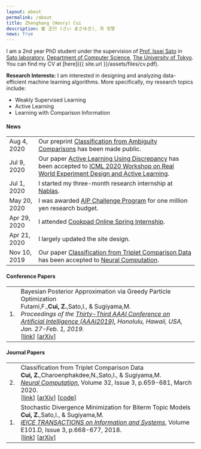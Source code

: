 ```yaml
---
layout: about
permalink: /about
title: Zhenghang (Henry) Cui
description: 崔 正行 (さい まさゆき), 최 정행
news: True
---
```


I am a 2nd year PhD student under the supervision of
[Prof. Issei Sato](http://www.ms.k.u-tokyo.ac.jp/sato) in
[Sato laboratory](https://www.ml.is.s.u-tokyo.ac.jp),
[Department of Computer Science](https://www.is.s.u-tokyo.ac.jp/english),
[The University of Tokyo](https://www.u-tokyo.ac.jp/en/index.html).
You can find my CV at [here]({{ site.url }}/assets/files/cv.pdf).

**Research Interests:**
I am interested in designing and analyzing data-efficient machine learning algorithms.
More specifically, my research topics include:
- Weakly Supervised Learning
- Active Learning
- Learning with Comparison Information

<div class='news'>
  <h4>News</h4>
  <table>
    <tr>
      <td class='date'>Aug 4, 2020</td>
      <td class='announcement'>
        Our preprint <a href='https://arxiv.org/abs/2008.00645'>Classification from Ambiguity Comparisons</a>
        has been made public.
      </td>
    </tr>
    <tr>
      <td class='date'>Jul 9, 2020</td>
      <td class='announcement'>
        Our paper <a href='https://realworldml.github.io/files/cr/7_cui_paper.pdf'>Active Learning Using Discrepancy</a>
        has been accepted to
        <a href='https://realworldml.github.io/'>ICML 2020 Workshop on Real World Experiment Design and Active Learning</a>.
      </td>
    </tr>
    <tr>
      <td class='date'>Jul 1, 2020</td>
      <td class='announcement'>
        I started my three-month research internship at <a href='https://www.nablas.com'>Nablas</a>.
      </td>
    </tr>
    <tr>
      <td class='date'>May 20, 2020</td>
      <td class='announcement'>
	    I was awarded <a href='https://www.jst.go.jp/kisoken/aip/program/wakate/challenge/index.html'>AIP Challenge Program</a> for one million yen research budget.
      </td>
    </tr>
    <tr>
      <td class='date'>Apr 29, 2020</td>
      <td class='announcement'>
        I attended <a href='https://internship.cookpad.com'>Cookpad Online Spring Internship</a>.
      </td>
    </tr>
    <tr>
      <td class='date'>Apr 21, 2020</td>
      <td class='announcement'>I largely updated the site design.</td>
    </tr>
    <tr>
      <td class='date'>Nov 10, 2019</td>
      <td class='announcement'>
        Our paper <a href='https://arxiv.org/abs/1907.10225'>Classification from Triplet Comparison Data</a>
        has been accepted to
        <a href='https://www.mitpressjournals.org/loi/neco'>Neural Computation</a>.
      </td>
    </tr>
  </table>
</div>

<div class='news'>
  <h4>Conference Papers</h4>
  <table class='publications'>
    <tr>
      <td>1.</td>
      <td>Bayesian Posterior Approximation via Greedy Particle Optimization<br>
      Futami,F.,<strong>Cui, Z.</strong>,Sato,I., & Sugiyama,M.<br>
      <em>Proceedings of the <a href='https://aaai.org/Conferences/AAAI-19'>Thirty-Third AAAI Conference on Artificial Intelligence (AAAI2019)</a>, Honolulu, Hawaii, USA, Jan. 27-Feb. 1, 2019.</em><br>
      [<a href='https://www.aaai.org/ojs/index.php/AAAI/article/view/4241'>link</a>]
      [<a href='https://arxiv.org/abs/1805.07912'>arXiv</a>]</td>
    </tr>
  </table>

  <h4>Journal Papers</h4>
  <table>
    <tr>
      <td>2.</td>
      <td>Classification from Triplet Comparison Data<br>
      <strong>Cui, Z.</strong>,Charoenphakdee,N.,Sato,I., & Sugiyama,M.<br>
      <em><a href='https://www.mitpressjournals.org/loi/neco'>Neural Computation</a></em>,
      Volume 32, Issue 3, p.659-681, March 2020.<br>
      [<a href='https://www.mitpressjournals.org/doi/full/10.1162/neco_a_01262'>link</a>]
      [<a href='https://arxiv.org/abs/1907.10225'>arXiv</a>]
      [<a href='https://github.com/zchenry/triplet_classification'>code</a>]</td>
    </tr>
    <tr>
      <td>1.</td>
      <td>Stochastic Divergence Minimization for Biterm Topic Models<br>
      <strong>Cui, Z.</strong>,Sato,I., & Sugiyama,M.<br>
      <em><a href='https://www.jstage.jst.go.jp/browse/transinf'>IEICE TRANSACTIONS on Information and Systems</a></em>, Volume E101.D, Issue 3, p.668-677, 2018.<br>
      [<a href='https://www.jstage.jst.go.jp/article/transinf/E101.D/3/E101.D_2017EDP7310/_article/-char/en'>link</a>]
      [<a href='https://arxiv.org/abs/1705.00394'>arXiv</a>]</td>
    </tr>
  </table>
</div>
